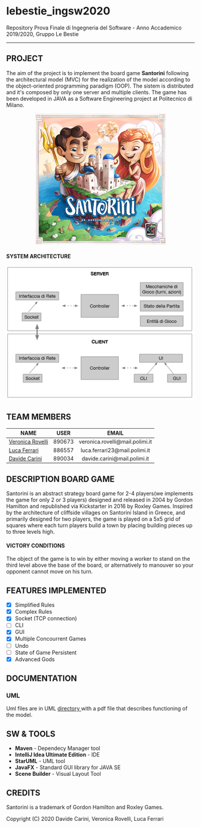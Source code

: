 # lebestie_ingsw2020

Repository Prova Finale di Ingegneria del Software - Anno Accademico 2019/2020, Gruppo Le Bestie

----

## PROJECT
The aim of the project is to implement the board game **Santorini** following the architectural model (MVC) for the realization of the model according to the object-oriented programming paradigm (OOP).
The sistem is distributed and it's composed by only one server and multiple clients. 
The game has been developed in JAVA as a Software Engineering project at Politecnico di Milano.
<p align="center">
  <img src="./readmePic/SantoriniBoardGame1.png" width="350" alt="SantoriniBoardGameIMG">
</p>

#### SYSTEM ARCHITECTURE
<p align="center">
  <img src=".\readmePic\systemArchitecture.png" alt="model">
</p>

## TEAM MEMBERS
<table style="margin-left: auto; margin-right: auto">
<thead>
<tr><th>NAME</th><th>USER</th><th>EMAIL</th></tr>
</thead>
<tbody>
<tr><td><a href="https://github.com/veronicarovelli">Veronica Rovelli<a/></td><td align="center">890673</td><td align="center">veronica.rovelli@mail.polimi.it</td> </tr>
<tr><td><a href="https://github.com/lulol38"> Luca Ferrari <a/></td><td align="center">886557</td><td align="center">luca.ferrari23@mail.polimi.it</td></tr>
<tr><td><a href="https://github.com/davidecarini">Davide Carini<a/></td><td align="center">890034</td><td align="center">davide.carini@mail.polimi.it</td></tr>
</tbody>
</table>

## DESCRIPTION BOARD GAME
Santorini is an abstract strategy board game for 2-4 players(we implements the game for only 2 or 3 players) designed and released in 2004 by Gordon Hamilton and republished via Kickstarter in 2016 by Roxley Games. Inspired by the architecture of cliffside villages on Santorini Island in Greece, and primarily designed for two players, the game is played on a 5x5 grid of squares where each turn players build a town by placing building pieces up to three levels high. 
#### VICTORY CONDITIONS
The object of the game is to win by either moving a worker to stand on the third level above the base of the board, or alternatively to manouver so your opponent cannot move on his turn.


## FEATURES IMPLEMENTED
- [X] Simplified Rules
- [X] Complex Rules
- [X] Socket (TCP connection)
- [ ] CLI
- [X] GUI
- [X] Multiple Concourrent Games
- [ ] Undo
- [ ] State of Game Persistent 
- [X] Advanced Gods

## DOCUMENTATION
### UML
Uml files are in UML <a href="https://github.com/lulol38/lebestie_ingsw2020/tree/master/UML/initial%20UML"> directory </a> with a pdf file that describes functioning of the model.


## SW & TOOLS
* **Maven** - Dependecy Manager tool
* **IntelliJ Idea Ultimate Edition** - IDE
* **StarUML** - UML tool
* **JavaFX** - Standard GUI library for JAVA SE
* **Scene Builder** - Visual Layout Tool

## CREDITS
Santorini is a trademark of Gordon Hamilton and Roxley Games.

Copyright (C) 2020 Davide Carini, Veronica Rovelli, Luca Ferrari
